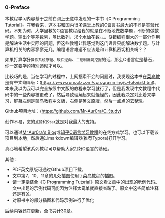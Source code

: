 ### 0-Preface

本教程学习内容基于之前在网上无意中发现的一本书《C Programming Tutorial》。在我看来，这本书和国内很多课堂上教的C语言书最大的不同是实验代码。不知为何，大学里教的C语言教程给我的就是在不断地做数学题，不断的做数学题。输出个等差数列，等比数列，求个水仙花数。。。没错编程很大的一部分作用是解决生活中实际的问题，但这些教程让我感觉到这门语言只能解决数学题。与计算机相关的内容寥寥无几。编程语言难道不应该是和计算机密切相关吗？？

如果打算学好`操作系统原理`、`软件逆向`、`二进制漏洞挖掘`的话，那么C语言就是基石，你一定要学的特别透彻才可以。

比较巧的是，当在学习的过程中，上网搜索不会的问题时，我发现这本书在[菜鸟教程](https://www.runoob.com/)有中文翻译版：(https://www.runoob.com/cprogramming/c-tutorial.html)。 本来我以为我可以完全按照中文版的教程来学习就行了，但是我发现中文教程中代码中的一些内容被更改了，然后导致理解起来就怪怪的，因此我决定对比着来学习，屏幕左侧是菜鸟教程中文版，右侧是英文原版，然后一点点的去整理。

Github项目地址：(https://github.com/Mr-Aur0ra/C_Study)

创作不易，您的`点赞`和`Star`就是对我最大的支持。

可以通过[Mr.Aur0ra's Blog](https://www.0x613664.com/)或[知乎C语言学习教程](https://www.zhihu.com/column/c_1562837567783034880)的在线方式学习。也可以下载该项目到本地，然后通过markdown编辑器(推荐Typora)打开学习。

真心地希望该系列教程可以帮助大家打好C语言的基础。



其他：

- PDF英文原版可通过Github项目下载。
- 文中第7、10、11章的几处插图使用了[菜鸟教程](https://www.runoob.com/)的插图。
- 请一定要结合《C Programming Tutorial》原文看文章中的出现的示例代码。文中出现的示例代码可能因为注释太简单就直接省略了。原文中这些简单注释还是有的。
- 对原书中的部分插图和代码示例进行了优化

后续内容还在更新，全书共计30章。


